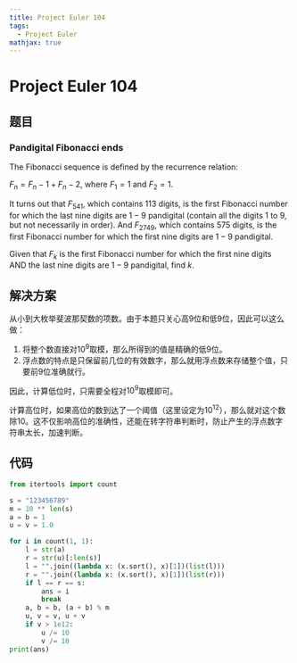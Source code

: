 ```yaml
---
title: Project Euler 104
tags:
  - Project Euler
mathjax: true
---
```

<escape><!-- more --></escape>
    
# Project Euler 104
## 题目
### Pandigital Fibonacci ends



The Fibonacci sequence is defined by the recurrence relation:

$F_n = F_n−1 + F_n−2$, where $F_1 = 1$ and $F_2 = 1$.

It turns out that $F_{541}$, which contains $113$ digits, is the first Fibonacci number for which the last nine digits are $1-9$ pandigital (contain all the digits $1$ to $9$, but not necessarily in order). And $F_{2749}$, which contains $575$ digits, is the first Fibonacci number for which the first nine digits are $1-9$ pandigital.

Given that $F_k$ is the first Fibonacci number for which the first nine digits AND the last nine digits are $1-9$ pandigital, find $k$.

## 解决方案

从小到大枚举斐波那契数的项数。由于本题只关心高$9$位和低$9$位，因此可以这么做：

1. 将整个数直接对$10^9$取模，那么所得到的值是精确的低$9$位。
2. 浮点数的特点是只保留前几位的有效数字，那么就用浮点数来存储整个值，只要前$9$位准确就行。

因此，计算低位时，只需要全程对$10^9$取模即可。

计算高位时，如果高位的数到达了一个阈值（这里设定为$10^12$），那么就对这个数除$10$。这不仅影响高位的准确性，还能在转字符串判断时，防止产生的浮点数字符串太长，加速判断。

## 代码


```py
from itertools import count

s = "123456789"
m = 10 ** len(s)
a = b = 1
u = v = 1.0

for i in count(1, 1):
    l = str(a)
    r = str(u)[:len(s)]
    l = "".join((lambda x: (x.sort(), x)[1])(list(l)))
    r = "".join((lambda x: (x.sort(), x)[1])(list(r)))
    if l == r == s:
        ans = i
        break
    a, b = b, (a + b) % m
    u, v = v, u + v
    if v > 1e12:
        u /= 10
        v /= 10
print(ans)

```